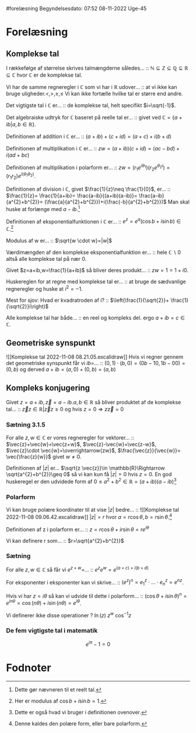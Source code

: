 #forelæsning 
Begyndelsesdato: 07:52   08-11-2022   Uge-45
# Forelæsning
## Komplekse tal
I rækkefølge af størrelse skrives talmængderne således... :: $\mathbb{N}\subseteq \mathbb{Z}\subseteq \mathbb{Q}\subseteq \mathbb{R}\subseteq \mathbb{C}$ hvor $\mathbb{C}$ er de komplekse tal.
<!--SR:!2022-12-01,16,294-->
Vi har de samme regneregler i $\mathbb{C}$ som vi har i $\mathbb{R}$ udover... :: at vi ikke kan bruge uligheder.$<,>,\geq,\leq$ Vi kan ikke fortælle hvilke tal er større end andre.
<!--SR:!2022-12-08,17,230-->
Det vigtigste tal i $\mathbb{C}$ er... :: de komplekse tal, helt specifikt $i=\sqrt{-1}$.
<!--SR:!2022-12-02,17,294-->
Det algebraiske udtryk for $\mathbb{C}$ baseret på reelle tal er... :: givet ved $\mathbb{C}=\{a+ib|a,b \in \mathbb{R} \}$.
<!--SR:!2022-12-01,16,294-->
Definitionen af addition i $\mathbb{C}$ er... :: $(a+ib)+(c+id)=(a+c)+i(b+d)$
<!--SR:!2022-11-30,15,290-->
Definitionen af multiplikation i $\mathbb{C}$ er... :: $zw=(a+ib)(c+id)=(ac-bd)+i(ad+bc)$
<!--SR:!2022-11-29,14,290-->
Definitionen af multiplikation i polarform er... :: $zw=(r_{1}e^{i \theta_{1}})(r_{2}e^{\theta_{2} i})=(r_{1}r_{2})e^{i(\theta_{1}\theta_{2})}$.
<!--SR:!2022-12-09,18,230-->
Definitionen af division i $\mathbb{C}$, givet $\frac{1}{z}\neq \frac{1}{0}$, er... :: $\frac{1}{z}= \frac{1}{a+ib}= \frac{a-ib}{(a+ib)(a-ib)}= \frac{a-ib}{a^{2}+b^{2}}= (\frac{a}{a^{2}+b^{2}})+i(\frac{-b}{a^{2}+b^{2}})$ Man skal huske at forlænge med $a-ib$.[^1]
<!--SR:!2022-12-01,16,290-->
Definitionen af eksponentialfunktionen i $\mathbb{C}$ er... :: $e^{z}=e^{a}(\cos{b}+i \sin{b})\in \mathbb{C}$.[^4]
<!--SR:!2022-11-29,14,290-->
Modulus af w er... :: $\sqrt{w \cdot w}=|w|$
<!--SR:!2022-12-17,26,300-->
Værdimængden af den komplekse eksponentialfunktion er... :: hele $\mathbb{C}\backslash 0$ altså alle komplekse tal på nær 0.
<!--SR:!2022-12-16,25,300-->
Givet $z=a+ib,w=\frac{1}{a+ib}$ så bliver deres produkt... :: $zw=1=1+i0$.
<!--SR:!2022-12-01,16,294-->
Huskereglen for at regne med komplekse tal er... :: at bruge de sædvanlige regneregler og huske at $i^{2}=-1$.
<!--SR:!2022-12-15,24,300-->
Mest for sjov: Hvad er kvadratroden af i? :: $\left(\frac{1}{\sqrt{2}}+ \frac{1}{\sqrt{2}}i\right)$ 
<!--SR:!2022-11-30,15,250-->
Alle komplekse tal har både... :: en reel og kompleks del. ergo $a+ib=c \in \mathbb{C}$.
<!--SR:!2022-12-02,17,294-->

## Geometriske synspunkt
![[Komplekse tal 2022-11-08 08.21.05.excalidraw]]
Hvis vi regner gennem det geometriske synspunkt får vi $ib=$... :: $(0,1)\cdot (b,0)=(0b-10,1b-00)=(0,b)$ og derved $a+ib=(a,0)+(0,b)=(a,b)$
<!--SR:!2022-12-02,17,294-->

## Kompleks konjugering
Givet $z=a+ib,\vec{z}=a-ib.a,b \in \mathbb{R}$ så bliver produktet af de komplekse tal... :: $\vec{z}z \in \mathbb{R}|\vec{z}z \geq 0$ og hvis $z=0\Rightarrow z \vec{z}=0$
<!--SR:!2022-12-05,14,234-->
### Sætning 3.1.5
For alle $z,w \in \mathbb{C}$ er vores regneregler for vektorer... :: $\vec{z}+\vec{w}=\vec{z+w}$, $\vec{z}-\vec{w}=\vec{z-w}$, $\vec{z}\cdot \vec{w}=\overrightarrow{zw}$, $\frac{\vec{z}}{\vec{w}}= \vec{\frac{z}{w}}$ givet $w \neq 0$.
<!--SR:!2022-11-29,14,274-->
Definitionen af $|z|$ er... $\sqrt{z \vec{z}}\in \mathbb{R}\Rightarrow \sqrt{a^{2}+b^{2}}\geq 0$ så vi kan kun få $|z|=0$ hvis $z=0$.
En god huskeregel er den udvidede form af $0\leq a^{2}+b^{2}\in \mathbb{R}=(a+ib)(a-ib)$[^2]
### Polarform
Vi kan bruge polære koordinater til at vise $|z|$ bedre... :: ![[Komplekse tal 2022-11-08 09.06.42.excalidraw]] $|z|=r$ hvor $a=r \cos{\theta },b=r \sin{\theta }$.[^3]
<!--SR:!2022-12-02,17,294-->
Definitionen af z i polarform er... :: $z=r \cos{\theta }+ir \sin{\theta }=re^{i \theta }$ 
<!--SR:!2022-12-01,16,270-->
Vi kan definere r som... :: $r=\sqrt{a^{2}+b^{2}}$ 
<!--SR:!2022-12-01,16,294-->
### Sætning
For alle $z,w \in \mathbb{C}$ så får vi $e^{z+w}=$... :: $e^{z}e^{w}=e^{(a+c)+i(b+d)}$
<!--SR:!2022-11-30,15,294-->
For eksponenter i eksponenter kan vi skrive... :: $(e^{z})^{n}=e^{z}_{1}\cdot ...\cdot e_{n}^{z}=e^{nz}$.
<!--SR:!2022-12-02,17,290-->
Hvis vi har $z=i \theta$ så kan vi udvide til dette i polarform... :: $(\cos{\theta }+i \sin{\theta })^{n}=e^{i n \theta }=\cos{}(n \theta )+i \sin{(n \theta )}=e^{i \theta }$.
<!--SR:!2022-12-14,23,300-->

Vi definerer ikke disse operationer
?
$\ln(z)$
$z^{w}$
$\cos^{-1}{z}$
<!--SR:!2022-12-06,15,250-->


### De fem vigtigste tal i matematik
$$e^{i \pi }-1=0$$
# Fodnoter
[^1]: Dette gør nævneren til et reelt tal.
[^2]: Dette er også hvad vi bruger i definitionen ovenover.
[^3]: Denne kaldes den polære form, eller bare polarform.
[^4]: Her er modulus af $\cos{b}+i \sin{b}=1.$